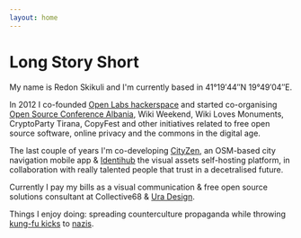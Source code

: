 ```yaml
---
layout: home
---
```

# Long Story Short

My name is Redon Skikuli and I'm currently based in 41°19′44″N 19°49′04″E.

In 2012 I co-founded [Open Labs hackerspace](https://openlabs.cc) and started co-organising [Open Source Conference Albania](https://oscal.openlabs.cc), Wiki Weekend, Wiki Loves Monuments, CryptoParty Tirana, CopyFest and other initiatives related to free open source software, online privacy and the commons in the digital age.

The last couple of years I'm co-developing [CityZen](http://cityzenapp.co/), an OSM-based city navigation mobile app & [Identihub](https://identihub.co/) the visual assets self-hosting platform, in collaboration with really talented people that trust in a decetralised future.

Currently I pay my bills as a visual communication & free open source solutions consultant at Collective68 & [Ura Design](https://ura.design/).

Things I enjoy doing: spreading counterculture propaganda while throwing [kung-fu kicks](https://youtu.be/wo2aUfwPQvs?t=41s) to [nazis](https://www.youtube.com/watch?v=SFM-9liNmrM).
